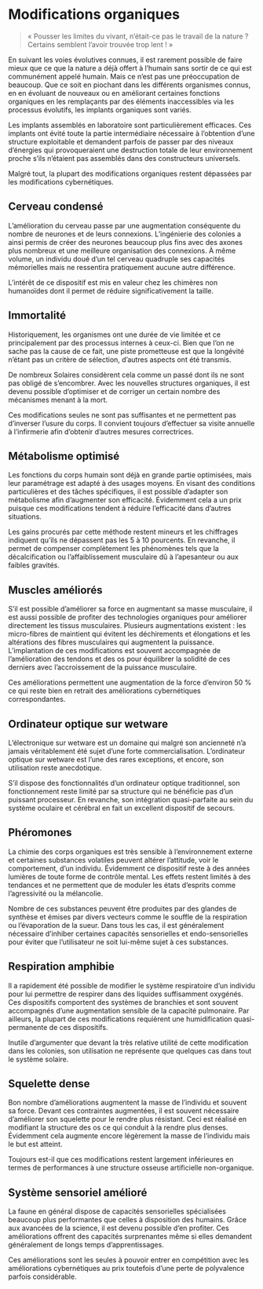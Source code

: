 # Modifications organiques
> « Pousser les limites du vivant, n’était-ce pas le travail de la nature ? Certains semblent l’avoir trouvée trop lent ! »

En suivant les voies évolutives connues, il est rarement possible de faire mieux que ce que la nature a déjà offert à l’humain sans sortir de ce qui est communément appelé humain. Mais ce n’est pas une préoccupation de beaucoup. Que ce soit en piochant dans les différents organismes connus, en en évoluant de nouveaux ou en améliorant certaines fonctions organiques en les remplaçants par des éléments inaccessibles via les processus évolutifs, les implants organiques sont variés.

Les implants assemblés en laboratoire sont particulièrement efficaces. Ces implants ont évité toute la partie intermédiaire nécessaire à l’obtention d’une structure exploitable et demandent parfois de passer par des niveaux d’énergies qui provoqueraient une destruction totale de leur environnement proche s’ils n’étaient pas assemblés dans des constructeurs universels.

Malgré tout, la plupart des modifications organiques restent dépassées par les modifications cybernétiques.

## Cerveau condensé
L’amélioration du cerveau passe par une augmentation conséquente du nombre de neurones et de leurs connexions. L’ingénierie des colonies a ainsi permis de créer des neurones beaucoup plus fins avec des axones plus nombreux et une meilleure organisation des connexions. À même volume, un individu doué d’un tel cerveau quadruple ses capacités mémorielles mais ne ressentira pratiquement aucune autre différence.

L’intérêt de ce dispositif est mis en valeur chez les chimères non humanoïdes dont il permet de réduire significativement la taille.

## Immortalité
Historiquement, les organismes ont une durée de vie limitée et ce principalement par des processus internes à ceux-ci. Bien que l’on ne sache pas la cause de ce fait, une piste prometteuse est que la longévité n’étant pas un critère de sélection, d’autres aspects ont été transmis.

De nombreux Solaires considèrent cela comme un passé dont ils ne sont pas obligé de s’encombrer. Avec les nouvelles structures organiques, il est devenu possible d’optimiser et de corriger un certain nombre des mécanismes menant à la mort.

Ces modifications seules ne sont pas suffisantes et ne permettent pas d’inverser l’usure du corps. Il convient toujours d’effectuer sa visite annuelle à l’infirmerie afin d’obtenir d’autres mesures correctrices.

## Métabolisme optimisé
Les fonctions du corps humain sont déjà en grande partie optimisées, mais leur paramétrage est adapté à des usages moyens. En visant des conditions particulières et des tâches spécifiques, il est possible d’adapter son métabolisme afin d’augmenter son efficacité. Évidemment cela a un prix puisque ces modifications tendent à réduire l’efficacité dans d’autres situations.

Les gains procurés par cette méthode restent mineurs et les chiffrages indiquent qu’ils ne dépassent pas les 5 à 10 pourcents. En revanche, il permet de compenser complètement les phénomènes tels que la décalcification ou l’affaiblissement musculaire dû à l’apesanteur ou aux faibles gravités.

## Muscles améliorés
S’il est possible d’améliorer sa force en augmentant sa masse musculaire, il est aussi possible de profiter des technologies organiques pour améliorer directement les tissus musculaires. Plusieurs augmentations existent : les micro-fibres de maintient qui évitent les déchirements et élongations et les altérations des fibres musculaires qui augmentent la puissance. L’implantation de ces modifications est souvent accompagnée de l’amélioration des tendons et des os pour équilibrer la solidité de ces derniers avec l’accroissement de la puissance musculaire.

Ces améliorations permettent une augmentation de la force d’environ 50 % ce qui reste bien en retrait des améliorations cybernétiques correspondantes.

## Ordinateur optique sur wetware
L’électronique sur wetware est un domaine qui malgré son ancienneté n’a jamais véritablement été sujet d’une forte commercialisation. L’ordinateur optique sur wetware est l’une des rares exceptions, et encore, son utilisation reste anecdotique.

S’il dispose des fonctionnalités d’un ordinateur optique traditionnel, son fonctionnement reste limité par sa structure qui ne bénéficie pas d’un puissant processeur. En revanche, son intégration quasi-parfaite au sein du système oculaire et cérébral en fait un excellent dispositif de secours.

## Phéromones
La chimie des corps organiques est très sensible à l’environnement externe et certaines substances volatiles peuvent altérer l’attitude, voir le comportement, d’un individu. Évidemment ce dispositif reste à des années lumières de toute forme de contrôle mental. Les effets restent limités à des tendances et ne permettent que de moduler les états d’esprits comme l’agressivité ou la mélancolie.

Nombre de ces substances peuvent être produites par des glandes de synthèse et émises par divers vecteurs comme le souffle de la respiration ou l’évaporation de la sueur. Dans tous les cas, il est généralement nécessaire d’inhiber certaines capacités sensorielles et endo-sensorielles pour éviter que l’utilisateur ne soit lui-même sujet à ces substances.

## Respiration amphibie
Il a rapidement été possible de modifier le système respiratoire d’un individu pour lui permettre de respirer dans des liquides suffisamment oxygénés. Ces dispositifs comportent des systèmes de branchies et sont souvent accompagnés d’une augmentation sensible de la capacité pulmonaire. Par ailleurs, la plupart de ces modifications requièrent une humidification quasi-permanente de ces dispositifs.

Inutile d’argumenter que devant la très relative utilité de cette modification dans les colonies, son utilisation ne représente que quelques cas dans tout le système solaire.

## Squelette dense
Bon nombre d’améliorations augmentent la masse de l’individu et souvent sa force. Devant ces contraintes augmentées, il est souvent nécessaire d’améliorer son squelette pour le rendre plus résistant. Ceci est réalisé en modifiant la structure des os ce qui conduit à la rendre plus denses. Évidemment cela augmente encore légèrement la masse de l’individu mais le but est atteint.

Toujours est-il que ces modifications restent largement inférieures en termes de performances à une structure osseuse artificielle non-organique.

## Système sensoriel amélioré
La faune en général dispose de capacités sensorielles spécialisées beaucoup plus performantes que celles à disposition des humains. Grâce aux avancées de la science, il est devenu possible d’en profiter. Ces améliorations offrent des capacités surprenantes même si elles demandent généralement de longs temps d’apprentissages.

Ces améliorations sont les seules à pouvoir entrer en compétition avec les améliorations cybernétiques au prix toutefois d’une perte de polyvalence parfois considérable.